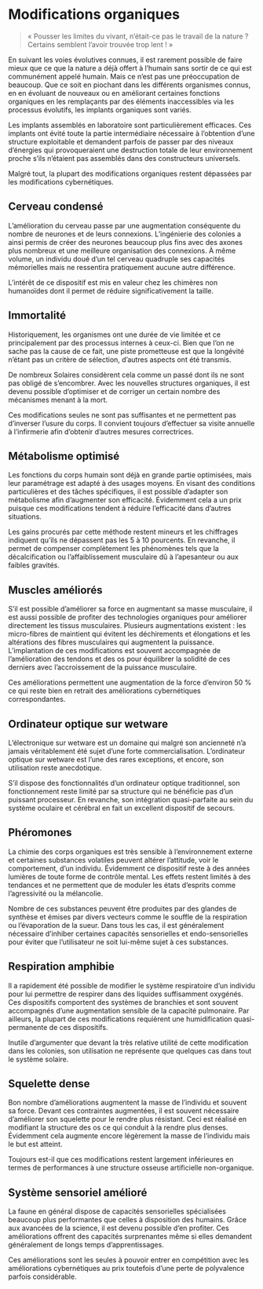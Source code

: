 # Modifications organiques
> « Pousser les limites du vivant, n’était-ce pas le travail de la nature ? Certains semblent l’avoir trouvée trop lent ! »

En suivant les voies évolutives connues, il est rarement possible de faire mieux que ce que la nature a déjà offert à l’humain sans sortir de ce qui est communément appelé humain. Mais ce n’est pas une préoccupation de beaucoup. Que ce soit en piochant dans les différents organismes connus, en en évoluant de nouveaux ou en améliorant certaines fonctions organiques en les remplaçants par des éléments inaccessibles via les processus évolutifs, les implants organiques sont variés.

Les implants assemblés en laboratoire sont particulièrement efficaces. Ces implants ont évité toute la partie intermédiaire nécessaire à l’obtention d’une structure exploitable et demandent parfois de passer par des niveaux d’énergies qui provoqueraient une destruction totale de leur environnement proche s’ils n’étaient pas assemblés dans des constructeurs universels.

Malgré tout, la plupart des modifications organiques restent dépassées par les modifications cybernétiques.

## Cerveau condensé
L’amélioration du cerveau passe par une augmentation conséquente du nombre de neurones et de leurs connexions. L’ingénierie des colonies a ainsi permis de créer des neurones beaucoup plus fins avec des axones plus nombreux et une meilleure organisation des connexions. À même volume, un individu doué d’un tel cerveau quadruple ses capacités mémorielles mais ne ressentira pratiquement aucune autre différence.

L’intérêt de ce dispositif est mis en valeur chez les chimères non humanoïdes dont il permet de réduire significativement la taille.

## Immortalité
Historiquement, les organismes ont une durée de vie limitée et ce principalement par des processus internes à ceux-ci. Bien que l’on ne sache pas la cause de ce fait, une piste prometteuse est que la longévité n’étant pas un critère de sélection, d’autres aspects ont été transmis.

De nombreux Solaires considèrent cela comme un passé dont ils ne sont pas obligé de s’encombrer. Avec les nouvelles structures organiques, il est devenu possible d’optimiser et de corriger un certain nombre des mécanismes menant à la mort.

Ces modifications seules ne sont pas suffisantes et ne permettent pas d’inverser l’usure du corps. Il convient toujours d’effectuer sa visite annuelle à l’infirmerie afin d’obtenir d’autres mesures correctrices.

## Métabolisme optimisé
Les fonctions du corps humain sont déjà en grande partie optimisées, mais leur paramétrage est adapté à des usages moyens. En visant des conditions particulières et des tâches spécifiques, il est possible d’adapter son métabolisme afin d’augmenter son efficacité. Évidemment cela a un prix puisque ces modifications tendent à réduire l’efficacité dans d’autres situations.

Les gains procurés par cette méthode restent mineurs et les chiffrages indiquent qu’ils ne dépassent pas les 5 à 10 pourcents. En revanche, il permet de compenser complètement les phénomènes tels que la décalcification ou l’affaiblissement musculaire dû à l’apesanteur ou aux faibles gravités.

## Muscles améliorés
S’il est possible d’améliorer sa force en augmentant sa masse musculaire, il est aussi possible de profiter des technologies organiques pour améliorer directement les tissus musculaires. Plusieurs augmentations existent : les micro-fibres de maintient qui évitent les déchirements et élongations et les altérations des fibres musculaires qui augmentent la puissance. L’implantation de ces modifications est souvent accompagnée de l’amélioration des tendons et des os pour équilibrer la solidité de ces derniers avec l’accroissement de la puissance musculaire.

Ces améliorations permettent une augmentation de la force d’environ 50 % ce qui reste bien en retrait des améliorations cybernétiques correspondantes.

## Ordinateur optique sur wetware
L’électronique sur wetware est un domaine qui malgré son ancienneté n’a jamais véritablement été sujet d’une forte commercialisation. L’ordinateur optique sur wetware est l’une des rares exceptions, et encore, son utilisation reste anecdotique.

S’il dispose des fonctionnalités d’un ordinateur optique traditionnel, son fonctionnement reste limité par sa structure qui ne bénéficie pas d’un puissant processeur. En revanche, son intégration quasi-parfaite au sein du système oculaire et cérébral en fait un excellent dispositif de secours.

## Phéromones
La chimie des corps organiques est très sensible à l’environnement externe et certaines substances volatiles peuvent altérer l’attitude, voir le comportement, d’un individu. Évidemment ce dispositif reste à des années lumières de toute forme de contrôle mental. Les effets restent limités à des tendances et ne permettent que de moduler les états d’esprits comme l’agressivité ou la mélancolie.

Nombre de ces substances peuvent être produites par des glandes de synthèse et émises par divers vecteurs comme le souffle de la respiration ou l’évaporation de la sueur. Dans tous les cas, il est généralement nécessaire d’inhiber certaines capacités sensorielles et endo-sensorielles pour éviter que l’utilisateur ne soit lui-même sujet à ces substances.

## Respiration amphibie
Il a rapidement été possible de modifier le système respiratoire d’un individu pour lui permettre de respirer dans des liquides suffisamment oxygénés. Ces dispositifs comportent des systèmes de branchies et sont souvent accompagnés d’une augmentation sensible de la capacité pulmonaire. Par ailleurs, la plupart de ces modifications requièrent une humidification quasi-permanente de ces dispositifs.

Inutile d’argumenter que devant la très relative utilité de cette modification dans les colonies, son utilisation ne représente que quelques cas dans tout le système solaire.

## Squelette dense
Bon nombre d’améliorations augmentent la masse de l’individu et souvent sa force. Devant ces contraintes augmentées, il est souvent nécessaire d’améliorer son squelette pour le rendre plus résistant. Ceci est réalisé en modifiant la structure des os ce qui conduit à la rendre plus denses. Évidemment cela augmente encore légèrement la masse de l’individu mais le but est atteint.

Toujours est-il que ces modifications restent largement inférieures en termes de performances à une structure osseuse artificielle non-organique.

## Système sensoriel amélioré
La faune en général dispose de capacités sensorielles spécialisées beaucoup plus performantes que celles à disposition des humains. Grâce aux avancées de la science, il est devenu possible d’en profiter. Ces améliorations offrent des capacités surprenantes même si elles demandent généralement de longs temps d’apprentissages.

Ces améliorations sont les seules à pouvoir entrer en compétition avec les améliorations cybernétiques au prix toutefois d’une perte de polyvalence parfois considérable.